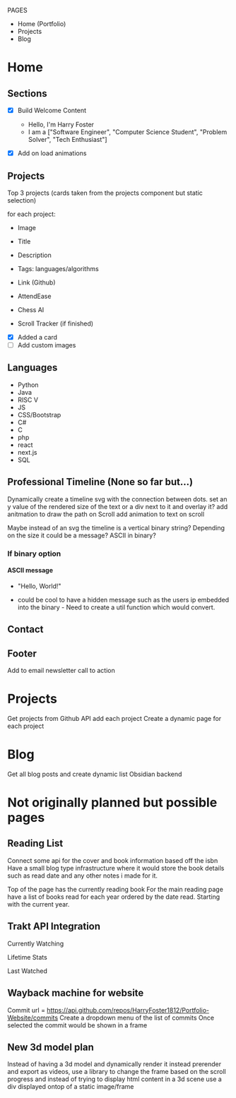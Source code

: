 PAGES

- Home (Portfolio)
- Projects
- Blog

# Home

## Sections

- [x] Build Welcome Content
  - Hello, I'm Harry Foster
  - I am a ["Software Engineer", "Computer Science Student", "Problem Solver", "Tech Enthusiast"]

- [x] Add on load animations

## Projects

Top 3 projects (cards taken from the projects component but static selection)

for each project:

- Image
- Title
- Description
- Tags: languages/algorithms
- Link (Github)

- AttendEase
- Chess AI
- Scroll Tracker (if finished)

- [x] Added a card
- [ ] Add custom images

## Languages

- Python
- Java
- RISC V
- JS
- CSS/Bootstrap
- C#
- C
- php
- react
- next.js
- SQL

## Professional Timeline (None so far but...)

Dynamically create a timeline svg with the connection between dots.
set an y value of the rendered size of the text  or a div next to it and overlay it?
add anitmation to draw the path on Scroll
add animation to text on scroll

Maybe instead of an svg the timeline is a vertical binary string?
Depending on the size it could be a message? ASCII in binary?

### If binary option

#### ASCII message

- "Hello, World!"

- could be cool to have a hidden message such as the users ip embedded into the binary - Need to create a util function which would convert.

####

## Contact

## Footer

Add to email newsletter call to action

# Projects

Get projects from Github API add each project
Create a dynamic page for each project

# Blog

Get all blog posts and create dynamic list
Obsidian backend

# Not originally planned but possible pages

## Reading List

Connect some api for the cover and book information based off the isbn
Have a small blog type infrastructure where it would store the book details such as read date and any other notes i made for it.

Top of the page has the currently reading book
For the main reading page have a list of books read for each year ordered by the date read. Starting with the current year.

## Trakt API Integration  

Currently Watching

Lifetime Stats

Last Watched

## Wayback machine for website

Commit url = <https://api.github.com/repos/HarryFoster1812/Portfolio-Website/commits>
Create a dropdown menu of the list of commits
Once selected the commit would be shown in a frame

## New 3d model plan

Instead of having a 3d model and dynamically render it instead prerender and export as videos, use a library to change the frame based on the scroll progress and instead of trying to display html content in a 3d scene use a div displayed ontop of a static image/frame
